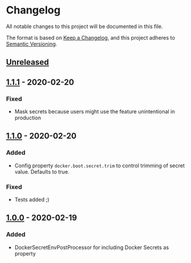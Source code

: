 # Changelog
All notable changes to this project will be documented in this file.

The format is based on [Keep a Changelog](https://keepachangelog.com/en/1.0.0/),
and this project adheres to [Semantic Versioning](https://semver.org/spec/v2.0.0.html).

## [Unreleased]

## [1.1.1] - 2020-02-20

### Fixed
- Mask secrets because users might use the feature unintentional in production

## [1.1.0] - 2020-02-20

### Added
- Config property `docker.boot.secret.trim` to control trimming of secret value. Defaults to true.

### Fixed
- Tests added ;)

## [1.0.0] - 2020-02-19

### Added
- DockerSecretEnvPostProcessor for including Docker Secrets as property


[Unreleased]: https://github.com/moberwasserlechner/docker-boot-utils/compare/1.1.1...master
[1.1.1]: https://github.com/moberwasserlechner/docker-boot-utils/compare/1.1.0...1.1.1
[1.1.0]: https://github.com/moberwasserlechner/docker-boot-utils/compare/1.0.0...1.1.0
[1.0.0]: https://github.com/moberwasserlechner/docker-boot-utils/releases/tag/1.0.0
